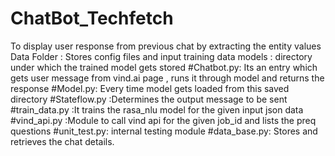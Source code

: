 # ChatBot_Techfetch
To display user response from previous chat by extracting the entity values
Data Folder : Stores config files and input training data
models : directory under which the trained model gets stored #Chatbot.py: Its an entry which gets user message from vind.ai page ,
runs it through model and returns the response #Model.py: Every time model gets loaded from this saved directory
#Stateflow.py :Determines the output message to be sent #train_data.py :It trains the rasa_nlu model for the given input json data
#vind_api.py :Module to call vind api for the given job_id and lists the preq questions #unit_test.py: internal testing module 
#data_base.py: Stores and retrieves the chat details.
